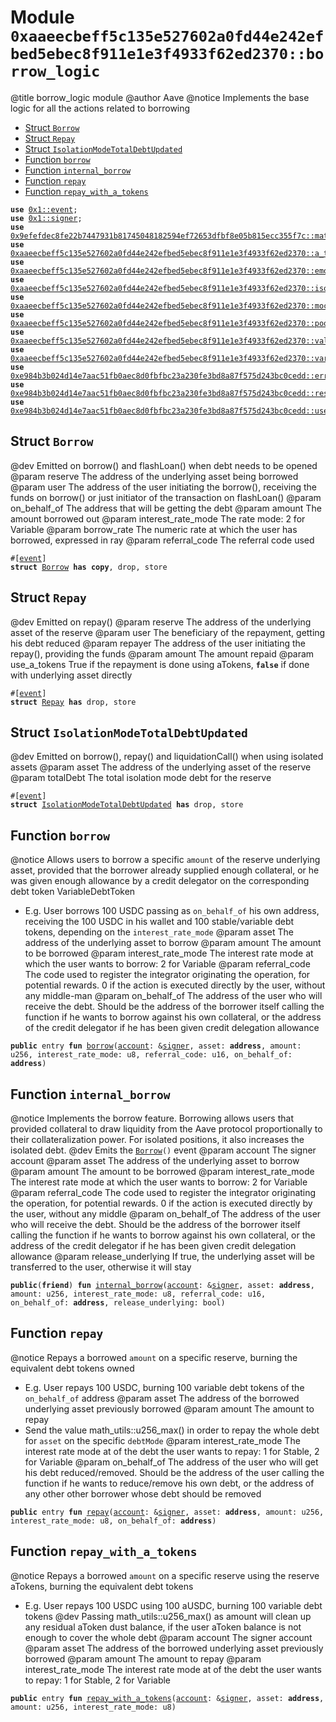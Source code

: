 
<a id="0xaaeecbeff5c135e527602a0fd44e242efbed5ebec8f911e1e3f4933f62ed2370_borrow_logic"></a>

# Module `0xaaeecbeff5c135e527602a0fd44e242efbed5ebec8f911e1e3f4933f62ed2370::borrow_logic`

@title borrow_logic module
@author Aave
@notice Implements the base logic for all the actions related to borrowing


-  [Struct `Borrow`](#0xaaeecbeff5c135e527602a0fd44e242efbed5ebec8f911e1e3f4933f62ed2370_borrow_logic_Borrow)
-  [Struct `Repay`](#0xaaeecbeff5c135e527602a0fd44e242efbed5ebec8f911e1e3f4933f62ed2370_borrow_logic_Repay)
-  [Struct `IsolationModeTotalDebtUpdated`](#0xaaeecbeff5c135e527602a0fd44e242efbed5ebec8f911e1e3f4933f62ed2370_borrow_logic_IsolationModeTotalDebtUpdated)
-  [Function `borrow`](#0xaaeecbeff5c135e527602a0fd44e242efbed5ebec8f911e1e3f4933f62ed2370_borrow_logic_borrow)
-  [Function `internal_borrow`](#0xaaeecbeff5c135e527602a0fd44e242efbed5ebec8f911e1e3f4933f62ed2370_borrow_logic_internal_borrow)
-  [Function `repay`](#0xaaeecbeff5c135e527602a0fd44e242efbed5ebec8f911e1e3f4933f62ed2370_borrow_logic_repay)
-  [Function `repay_with_a_tokens`](#0xaaeecbeff5c135e527602a0fd44e242efbed5ebec8f911e1e3f4933f62ed2370_borrow_logic_repay_with_a_tokens)


<pre><code><b>use</b> <a href="">0x1::event</a>;
<b>use</b> <a href="">0x1::signer</a>;
<b>use</b> <a href="../aave-math/doc/math_utils.md#0x9efefdec8fe22b7447931b81745048182594ef72653dfbf8e05b815ecc355f7c_math_utils">0x9efefdec8fe22b7447931b81745048182594ef72653dfbf8e05b815ecc355f7c::math_utils</a>;
<b>use</b> <a href="a_token_factory.md#0xaaeecbeff5c135e527602a0fd44e242efbed5ebec8f911e1e3f4933f62ed2370_a_token_factory">0xaaeecbeff5c135e527602a0fd44e242efbed5ebec8f911e1e3f4933f62ed2370::a_token_factory</a>;
<b>use</b> <a href="emode_logic.md#0xaaeecbeff5c135e527602a0fd44e242efbed5ebec8f911e1e3f4933f62ed2370_emode_logic">0xaaeecbeff5c135e527602a0fd44e242efbed5ebec8f911e1e3f4933f62ed2370::emode_logic</a>;
<b>use</b> <a href="isolation_mode_logic.md#0xaaeecbeff5c135e527602a0fd44e242efbed5ebec8f911e1e3f4933f62ed2370_isolation_mode_logic">0xaaeecbeff5c135e527602a0fd44e242efbed5ebec8f911e1e3f4933f62ed2370::isolation_mode_logic</a>;
<b>use</b> <a href="mock_underlying_token_factory.md#0xaaeecbeff5c135e527602a0fd44e242efbed5ebec8f911e1e3f4933f62ed2370_mock_underlying_token_factory">0xaaeecbeff5c135e527602a0fd44e242efbed5ebec8f911e1e3f4933f62ed2370::mock_underlying_token_factory</a>;
<b>use</b> <a href="pool.md#0xaaeecbeff5c135e527602a0fd44e242efbed5ebec8f911e1e3f4933f62ed2370_pool">0xaaeecbeff5c135e527602a0fd44e242efbed5ebec8f911e1e3f4933f62ed2370::pool</a>;
<b>use</b> <a href="validation_logic.md#0xaaeecbeff5c135e527602a0fd44e242efbed5ebec8f911e1e3f4933f62ed2370_validation_logic">0xaaeecbeff5c135e527602a0fd44e242efbed5ebec8f911e1e3f4933f62ed2370::validation_logic</a>;
<b>use</b> <a href="variable_debt_token_factory.md#0xaaeecbeff5c135e527602a0fd44e242efbed5ebec8f911e1e3f4933f62ed2370_variable_debt_token_factory">0xaaeecbeff5c135e527602a0fd44e242efbed5ebec8f911e1e3f4933f62ed2370::variable_debt_token_factory</a>;
<b>use</b> <a href="../aave-config/doc/error_config.md#0xe984b3b024d14e7aac51fb0aec8d0fbfbc23a230fe3bd8a87f575d243bc0cedd_error">0xe984b3b024d14e7aac51fb0aec8d0fbfbc23a230fe3bd8a87f575d243bc0cedd::error</a>;
<b>use</b> <a href="../aave-config/doc/reserve_config.md#0xe984b3b024d14e7aac51fb0aec8d0fbfbc23a230fe3bd8a87f575d243bc0cedd_reserve">0xe984b3b024d14e7aac51fb0aec8d0fbfbc23a230fe3bd8a87f575d243bc0cedd::reserve</a>;
<b>use</b> <a href="../aave-config/doc/user_config.md#0xe984b3b024d14e7aac51fb0aec8d0fbfbc23a230fe3bd8a87f575d243bc0cedd_user">0xe984b3b024d14e7aac51fb0aec8d0fbfbc23a230fe3bd8a87f575d243bc0cedd::user</a>;
</code></pre>



<a id="0xaaeecbeff5c135e527602a0fd44e242efbed5ebec8f911e1e3f4933f62ed2370_borrow_logic_Borrow"></a>

## Struct `Borrow`

@dev Emitted on borrow() and flashLoan() when debt needs to be opened
@param reserve The address of the underlying asset being borrowed
@param user The address of the user initiating the borrow(), receiving the funds on borrow() or just
initiator of the transaction on flashLoan()
@param on_behalf_of The address that will be getting the debt
@param amount The amount borrowed out
@param interest_rate_mode The rate mode: 2 for Variable
@param borrow_rate The numeric rate at which the user has borrowed, expressed in ray
@param referral_code The referral code used


<pre><code>#[<a href="">event</a>]
<b>struct</b> <a href="borrow_logic.md#0xaaeecbeff5c135e527602a0fd44e242efbed5ebec8f911e1e3f4933f62ed2370_borrow_logic_Borrow">Borrow</a> <b>has</b> <b>copy</b>, drop, store
</code></pre>



<a id="0xaaeecbeff5c135e527602a0fd44e242efbed5ebec8f911e1e3f4933f62ed2370_borrow_logic_Repay"></a>

## Struct `Repay`

@dev Emitted on repay()
@param reserve The address of the underlying asset of the reserve
@param user The beneficiary of the repayment, getting his debt reduced
@param repayer The address of the user initiating the repay(), providing the funds
@param amount The amount repaid
@param use_a_tokens True if the repayment is done using aTokens, <code><b>false</b></code> if done with underlying asset directly


<pre><code>#[<a href="">event</a>]
<b>struct</b> <a href="borrow_logic.md#0xaaeecbeff5c135e527602a0fd44e242efbed5ebec8f911e1e3f4933f62ed2370_borrow_logic_Repay">Repay</a> <b>has</b> drop, store
</code></pre>



<a id="0xaaeecbeff5c135e527602a0fd44e242efbed5ebec8f911e1e3f4933f62ed2370_borrow_logic_IsolationModeTotalDebtUpdated"></a>

## Struct `IsolationModeTotalDebtUpdated`

@dev Emitted on borrow(), repay() and liquidationCall() when using isolated assets
@param asset The address of the underlying asset of the reserve
@param totalDebt The total isolation mode debt for the reserve


<pre><code>#[<a href="">event</a>]
<b>struct</b> <a href="borrow_logic.md#0xaaeecbeff5c135e527602a0fd44e242efbed5ebec8f911e1e3f4933f62ed2370_borrow_logic_IsolationModeTotalDebtUpdated">IsolationModeTotalDebtUpdated</a> <b>has</b> drop, store
</code></pre>



<a id="0xaaeecbeff5c135e527602a0fd44e242efbed5ebec8f911e1e3f4933f62ed2370_borrow_logic_borrow"></a>

## Function `borrow`

@notice Allows users to borrow a specific <code>amount</code> of the reserve underlying asset, provided that the borrower
already supplied enough collateral, or he was given enough allowance by a credit delegator on the
corresponding debt token VariableDebtToken
- E.g. User borrows 100 USDC passing as <code>on_behalf_of</code> his own address, receiving the 100 USDC in his wallet
and 100 stable/variable debt tokens, depending on the <code>interest_rate_mode</code>
@param asset The address of the underlying asset to borrow
@param amount The amount to be borrowed
@param interest_rate_mode The interest rate mode at which the user wants to borrow: 2 for Variable
@param referral_code The code used to register the integrator originating the operation, for potential rewards.
0 if the action is executed directly by the user, without any middle-man
@param on_behalf_of The address of the user who will receive the debt. Should be the address of the borrower itself
calling the function if he wants to borrow against his own collateral, or the address of the credit delegator
if he has been given credit delegation allowance


<pre><code><b>public</b> entry <b>fun</b> <a href="borrow_logic.md#0xaaeecbeff5c135e527602a0fd44e242efbed5ebec8f911e1e3f4933f62ed2370_borrow_logic_borrow">borrow</a>(<a href="">account</a>: &<a href="">signer</a>, asset: <b>address</b>, amount: u256, interest_rate_mode: u8, referral_code: u16, on_behalf_of: <b>address</b>)
</code></pre>



<a id="0xaaeecbeff5c135e527602a0fd44e242efbed5ebec8f911e1e3f4933f62ed2370_borrow_logic_internal_borrow"></a>

## Function `internal_borrow`

@notice Implements the borrow feature. Borrowing allows users that provided collateral to draw liquidity from the
Aave protocol proportionally to their collateralization power. For isolated positions, it also increases the
isolated debt.
@dev  Emits the <code><a href="borrow_logic.md#0xaaeecbeff5c135e527602a0fd44e242efbed5ebec8f911e1e3f4933f62ed2370_borrow_logic_Borrow">Borrow</a>()</code> event
@param account The signer account
@param asset The address of the underlying asset to borrow
@param amount The amount to be borrowed
@param interest_rate_mode The interest rate mode at which the user wants to borrow: 2 for Variable
@param referral_code The code used to register the integrator originating the operation, for potential rewards.
0 if the action is executed directly by the user, without any middle
@param on_behalf_of The address of the user who will receive the debt. Should be the address of the borrower itself
calling the function if he wants to borrow against his own collateral, or the address of the credit delegator
if he has been given credit delegation allowance
@param release_underlying If true, the underlying asset will be transferred to the user, otherwise it will stay


<pre><code><b>public</b>(<b>friend</b>) <b>fun</b> <a href="borrow_logic.md#0xaaeecbeff5c135e527602a0fd44e242efbed5ebec8f911e1e3f4933f62ed2370_borrow_logic_internal_borrow">internal_borrow</a>(<a href="">account</a>: &<a href="">signer</a>, asset: <b>address</b>, amount: u256, interest_rate_mode: u8, referral_code: u16, on_behalf_of: <b>address</b>, release_underlying: bool)
</code></pre>



<a id="0xaaeecbeff5c135e527602a0fd44e242efbed5ebec8f911e1e3f4933f62ed2370_borrow_logic_repay"></a>

## Function `repay`

@notice Repays a borrowed <code>amount</code> on a specific reserve, burning the equivalent debt tokens owned
- E.g. User repays 100 USDC, burning 100 variable debt tokens of the <code>on_behalf_of</code> address
@param asset The address of the borrowed underlying asset previously borrowed
@param amount The amount to repay
- Send the value math_utils::u256_max() in order to repay the whole debt for <code>asset</code> on the specific <code>debtMode</code>
@param interest_rate_mode The interest rate mode at of the debt the user wants to repay: 1 for Stable, 2 for Variable
@param on_behalf_of The address of the user who will get his debt reduced/removed. Should be the address of the
user calling the function if he wants to reduce/remove his own debt, or the address of any other
other borrower whose debt should be removed


<pre><code><b>public</b> entry <b>fun</b> <a href="borrow_logic.md#0xaaeecbeff5c135e527602a0fd44e242efbed5ebec8f911e1e3f4933f62ed2370_borrow_logic_repay">repay</a>(<a href="">account</a>: &<a href="">signer</a>, asset: <b>address</b>, amount: u256, interest_rate_mode: u8, on_behalf_of: <b>address</b>)
</code></pre>



<a id="0xaaeecbeff5c135e527602a0fd44e242efbed5ebec8f911e1e3f4933f62ed2370_borrow_logic_repay_with_a_tokens"></a>

## Function `repay_with_a_tokens`

@notice Repays a borrowed <code>amount</code> on a specific reserve using the reserve aTokens, burning the
equivalent debt tokens
- E.g. User repays 100 USDC using 100 aUSDC, burning 100 variable debt tokens
@dev  Passing math_utils::u256_max() as amount will clean up any residual aToken dust balance, if the user aToken
balance is not enough to cover the whole debt
@param account The signer account
@param asset The address of the borrowed underlying asset previously borrowed
@param amount The amount to repay
@param interest_rate_mode The interest rate mode at of the debt the user wants to repay: 1 for Stable, 2 for Variable


<pre><code><b>public</b> entry <b>fun</b> <a href="borrow_logic.md#0xaaeecbeff5c135e527602a0fd44e242efbed5ebec8f911e1e3f4933f62ed2370_borrow_logic_repay_with_a_tokens">repay_with_a_tokens</a>(<a href="">account</a>: &<a href="">signer</a>, asset: <b>address</b>, amount: u256, interest_rate_mode: u8)
</code></pre>
